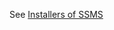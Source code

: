 See [Installers of SSMS](https://gitlab.com/jayw711kb/installers/-/tree/main/MSSQL/SSMS?ref_type=heads)
